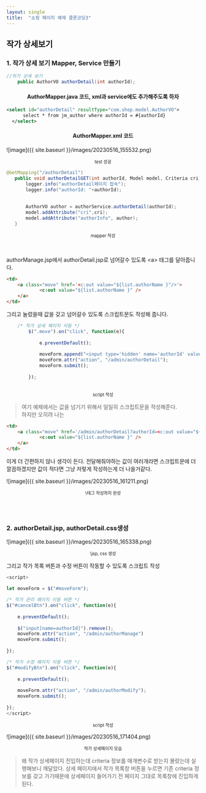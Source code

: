 ```yaml
---
layout: single
title:  "쇼핑 페이지 예제 클론코딩3"
---
```


## 작가 상세보기

### 1. 작가 상세 보기 Mapper, Service 만들기

```java
//작가 상세 보기
	public AuthorVO authorDetail(int authorId);
```

#### <p style="text-align: center">AuthorMapper.java 코드, xml과 service에도 추가해주도록 하자</p>



  ```xml
<select id="authorDetail" resultType="com.shop.model.AuthorVO">
		select * from jm_author where authorId = #{authorId}
	</select>
```

#### <p style="text-align: center">AuthorMapper.xml 코드</p>

![image]({{ site.baseurl }}/images/20230516_155532.png)

<p style="text-align:center; font-size:0.8em;">test 성공<p>


 ```java
@GetMapping("/authorDetail")
    public void authorDetailGET(int authorId, Model model, Criteria cri) throws Exception {
    	logger.info("authorDetail페이지 접속");
    	logger.info("authorId: "+authorId);
    	
    	
    	AuthorVO author = authorService.authorDetail(authorId);
    	model.addAttribute("cri",cri);
    	model.addAttribute("authorInfo", author);
    }
```

<p style="text-align:center; font-size:0.8em;">mapper 작성<p>

<br>

authorManage.jsp에서 authorDetail.jsp로 넘어갈수 있도록 \<a> 태그를 달아줍니다.

```html
<td>
	<a class="move" href='<c:out value="${list.authorName }"/>'>
			<c:out value="${list.authorName }" />
	</a>
</td>
```

그리고 눌렀을때 값을 갖고 넘어갈수 있도록 스크립트문도 작성해 줍니다.

```javascript
	/* 작가 상세 페이지 이동 */
		$(".move").on("click", function(e){
			
			e.preventDefault();
			
			moveForm.append("<input type='hidden' name='authorId' value='"+ $(this).attr("href") + "'>");
			moveForm.attr("action", "/admin/authorDetail");
			moveForm.submit();
			
		});
		
```

<p style="text-align:center; font-size:0.8em;">script 작성<p>

> 여기 예제에서는 값을 넘기기 위해서 일일히 스크립트문을 작성해준다.<br> 하지만 오히려 나는 
```html
<td>
	<a class="move" href='/admin/authorDetail?authorId=<c:out value="${list.authorId}"/>'>
			<c:out value="${list.authorName }" />
	</a>
</td>
```
이게 더 간편하지 않나 생각이 든다. 전달해줘야하는 값이 여러개라면 스크립트문에 더 깔끔하겠지만 값이 적다면 그냥 저렇게 작성하는게 더 나을거같다.


![image]({{ site.baseurl }}/images/20230516_161211.png)

<p style="text-align:center; font-size:0.8em;">\<a>태그 작성까지 완성<p>


<br>

<br>

### 2. authorDetail.jsp, authorDetail.css생성

![image]({{ site.baseurl }}/images/20230516_165338.png)

<p style="text-align:center; font-size:0.8em;">\<a>jsp, css 생성<p>

그리고 작가 목록 버튼과 수정 버튼이 작동할 수 있도록 스크립트 작성


```javascript
<script>

let moveForm = $("#moveForm");

/* 작가 관리 페이지 이동 버튼 */
$("#cancelBtn").on("click", function(e){
	
	e.preventDefault();
	
	$("input[name=authorId]").remove();
	moveForm.attr("action", "/admin/authorManage")
	moveForm.submit();
	
});

/* 작가 수정 페이지 이동 버튼 */
$("#modifyBtn").on("click", function(e){
	
	e.preventDefault();
	
	moveForm.attr("action", "/admin/authorModify");
	moveForm.submit();
	
});
</script>
```

<p style="text-align:center; font-size:0.8em;">script 작성<p>


![image]({{ site.baseurl }}/images/20230516_171404.png)

<p style="text-align:center; font-size:0.8em;">작가 상세페이지 모습<p>


> 왜 작가 상세페이지 진입하는데 criteria 정보를 매개변수로 받는지 몰랐는데 실행해보니 깨달았다. 상세 페이지에서 작가 목록창 버튼을 누르면 기존 criteria 정보를 갖고 가기때문에 상세페이지 들어가기 전 페이지 그대로 목록창에 진입하게 된다.






